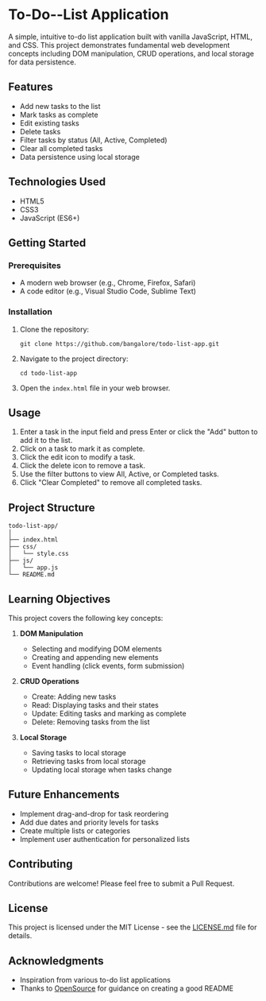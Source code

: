 # To-Do--List Application

A simple, intuitive to-do list application built with vanilla JavaScript, HTML, and CSS. This project demonstrates fundamental web development concepts including DOM manipulation, CRUD operations, and local storage for data persistence.

## Features

- Add new tasks to the list
- Mark tasks as complete
- Edit existing tasks
- Delete tasks
- Filter tasks by status (All, Active, Completed)
- Clear all completed tasks
- Data persistence using local storage

## Technologies Used

- HTML5
- CSS3
- JavaScript (ES6+)


## Getting Started

### Prerequisites

- A modern web browser (e.g., Chrome, Firefox, Safari)
- A code editor (e.g., Visual Studio Code, Sublime Text)

### Installation

1. Clone the repository:
   ```
   git clone https://github.com/bangalore/todo-list-app.git
   ```
2. Navigate to the project directory:
   ```
   cd todo-list-app
   ```
3. Open the `index.html` file in your web browser.

## Usage

1. Enter a task in the input field and press Enter or click the "Add" button to add it to the list.
2. Click on a task to mark it as complete.
3. Click the edit icon to modify a task.
4. Click the delete icon to remove a task.
5. Use the filter buttons to view All, Active, or Completed tasks.
6. Click "Clear Completed" to remove all completed tasks.

## Project Structure

```
todo-list-app/
│
├── index.html
├── css/
│   └── style.css
├── js/
│   └── app.js
└── README.md
```

## Learning Objectives

This project covers the following key concepts:

1. **DOM Manipulation**
   - Selecting and modifying DOM elements
   - Creating and appending new elements
   - Event handling (click events, form submission)

2. **CRUD Operations**
   - Create: Adding new tasks
   - Read: Displaying tasks and their states
   - Update: Editing tasks and marking as complete
   - Delete: Removing tasks from the list

3. **Local Storage**
   - Saving tasks to local storage
   - Retrieving tasks from local storage
   - Updating local storage when tasks change

## Future Enhancements

- Implement drag-and-drop for task reordering
- Add due dates and priority levels for tasks
- Create multiple lists or categories
- Implement user authentication for personalized lists

## Contributing

Contributions are welcome! Please feel free to submit a Pull Request.

## License

This project is licensed under the MIT License - see the [LICENSE.md](LICENSE.md) file for details.

## Acknowledgments

- Inspiration from various to-do list applications
- Thanks to [OpenSource](https://opensource.guide/) for guidance on creating a good README

